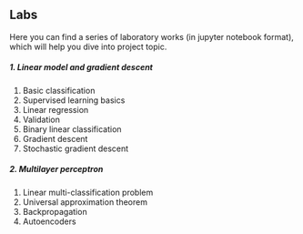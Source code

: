 ## Labs

Here you can find a series of laboratory works (in jupyter notebook format), which will help you dive into project topic.

##### 1. Linear model and gradient descent
 1. Basic classification
 2. Supervised learning basics
 3. Linear regression
 4. Validation
 5. Binary linear classification
 6. Gradient descent
 7. Stochastic gradient descent
 
 ##### 2. Multilayer perceptron
 1. Linear multi-classification problem
 2. Universal approximation theorem
 3. Backpropagation
 4. Autoencoders
